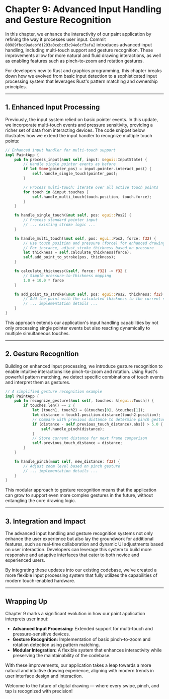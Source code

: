 # Chapter 9: Advanced Input Handling and Gesture Recognition

In this chapter, we enhance the interactivity of our paint application by refining the way it processes user input. Commit `80989fbcd9adebfd1293a0cebcd3c94e6cf3afa2` introduces advanced input handling, including multi-touch support and gesture recognition. These improvements allow for more natural and fluid drawing interactions, as well as enabling features such as pinch-to-zoom and rotation gestures.

For developers new to Rust and graphics programming, this chapter breaks down how we evolved from basic input detection to a sophisticated input processing system that leverages Rust's pattern matching and ownership principles.

---

## 1. Enhanced Input Processing

Previously, the input system relied on basic pointer events. In this update, we incorporate multi-touch events and pressure sensitivity, providing a richer set of data from interacting devices. The code snippet below illustrates how we extend the input handler to recognize multiple touch points:

```rust
// Enhanced input handler for multi-touch support
impl PaintApp {
    pub fn process_input(&mut self, input: &egui::InputState) {
        // Handle single pointer events as before
        if let Some(pointer_pos) = input.pointer.interact_pos() {
            self.handle_single_touch(pointer_pos);
        }

        // Process multi-touch: iterate over all active touch points
        for touch in &input.touches {
            self.handle_multi_touch(touch.position, touch.force);
        }
    }

    fn handle_single_touch(&mut self, pos: egui::Pos2) {
        // Process standard pointer input
        // ... existing stroke logic ...
    }

    fn handle_multi_touch(&mut self, pos: egui::Pos2, force: f32) {
        // Use touch position and pressure (force) for enhanced drawing
        // For instance, adjust stroke thickness based on pressure
        let thickness = self.calculate_thickness(force);
        self.add_point_to_stroke(pos, thickness);
    }

    fn calculate_thickness(&self, force: f32) -> f32 {
        // Simple pressure-to-thickness mapping
        1.0 + 10.0 * force
    }

    fn add_point_to_stroke(&mut self, pos: egui::Pos2, thickness: f32) {
        // Add the point with the calculated thickness to the current stroke
        // ... implementation details ...
    }
}
```

This approach extends our application's input handling capabilities by not only processing single pointer events but also reacting dynamically to multiple simultaneous touches.

---

## 2. Gesture Recognition

Building on enhanced input processing, we introduce gesture recognition to enable intuitive interactions like pinch-to-zoom and rotation. Using Rust's powerful pattern matching, we detect specific combinations of touch events and interpret them as gestures.

```rust
// A simplified gesture recognition example
impl PaintApp {
    pub fn recognize_gesture(&mut self, touches: &[egui::Touch]) {
        if touches.len() == 2 {
            let (touch1, touch2) = (&touches[0], &touches[1]);
            let distance = touch1.position.distance(touch2.position);
            // Compare with previous distance to determine pinch gesture
            if (distance - self.previous_touch_distance).abs() > 5.0 {
                self.handle_pinch(distance);
            }
            // Store current distance for next frame comparison
            self.previous_touch_distance = distance;
        }
    }

    fn handle_pinch(&mut self, new_distance: f32) {
        // Adjust zoom level based on pinch gesture
        // ... implementation details ...
    }
}
```

This modular approach to gesture recognition means that the application can grow to support even more complex gestures in the future, without entangling the core drawing logic.

---

## 3. Integration and Impact

The advanced input handling and gesture recognition systems not only enhance the user experience but also lay the groundwork for additional features, such as real-time collaboration and dynamic UI adjustments based on user interaction. Developers can leverage this system to build more responsive and adaptive interfaces that cater to both novice and experienced users.

By integrating these updates into our existing codebase, we've created a more flexible input processing system that fully utilizes the capabilities of modern touch-enabled hardware.

---

## Wrapping Up

Chapter 9 marks a significant evolution in how our paint application interprets user input:

- **Advanced Input Processing:** Extended support for multi-touch and pressure-sensitive devices.
- **Gesture Recognition:** Implementation of basic pinch-to-zoom and rotation detection using pattern matching.
- **Modular Integration:** A flexible system that enhances interactivity while preserving the maintainability of the codebase.

With these improvements, our application takes a leap towards a more natural and intuitive drawing experience, aligning with modern trends in user interface design and interaction.

Welcome to the future of digital drawing — where every swipe, pinch, and tap is recognized with precision!
